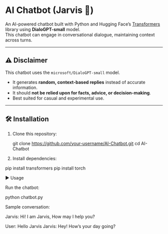 # AI Chatbot (Jarvis 🤖)

An AI-powered chatbot built with Python and Hugging Face’s [Transformers](https://huggingface.co/transformers/) library using **DialoGPT-small** model.  
This chatbot can engage in conversational dialogue, maintaining context across turns.

---

## ⚠️ Disclaimer
This chatbot uses the `microsoft/DialoGPT-small` model.  
- It generates **random, context-based replies** instead of accurate information.  
- It should **not be relied upon for facts, advice, or decision-making**.  
- Best suited for casual and experimental use.

---

## 🛠 Installation

1. Clone this repository:
   
   git clone https://github.com/your-username/AI-Chatbot.git
   cd AI-Chatbot

2. Install dependencies:

pip install transformers
pip install torch

▶️ Usage

Run the chatbot:

python chatbot.py


Sample conversation:

Jarvis: Hi! I am Jarvis, How may I help you?

User: Hello Jarvis
Jarvis: Hey! How’s your day going?
